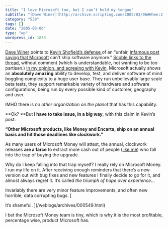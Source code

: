 ```yaml
---
title: "I love Microsoft too, but I can’t hold my tongue"
subtitle: "[Dave Winer](http://archive.scripting.com/2005/03/06#When:2:29:16AM) points to [Kevin Shofield’s def..."
category: "538"
tags: []
date: "2005-03-06"
type: "wp"
wordpress_id: 1833
---
```

[Dave Winer](http://archive.scripting.com/2005/03/06#When:2:29:16AM) points to [Kevin Shofield’s defense ](http://radio.weblogs.com/0133184/2005/03/05.html#a282)of an “unfair, [infamous post saying that Microsoft](http://mark-lucovsky.blogspot.com/2005/02/shipping-software.html) can’t ship software anymore.” [Scoble links to the thread](http://radio.weblogs.com/0001011/2005/03/06.html#a9550), without comment (which is understandable, not wanting to be too partisan.)
[In my opinion, and agreeing with Kevin](/weblogs/archives/000475.html), Microsoft actually shows an **absolutely amazing** ability to develop, test, and deliver software of mind boggling complexity to a huge user base. They run unbelievably large scale beta tests, they support remarkable variety of hardware and software configurations, being run by every possible kind of customer, geography and user.

IMHO there is *no other organization on the planet* that has this capability.

**Ok? **But **I have to take issue, in a big way**, with this claim in Kevin’s post:

**“Other Microsoft products, like Money and Encarta, ship on an annual basis and hit those deadlines like clockwork.”**

As many users of Microsoft Money will attest, the annual, clockwork releases **are a farce** to extract more cash out of people ([like me](/weblogs/archives/000549.html)) who fall into the trap of buying the upgrade. 

Why do I keep falling into that trap myself? I really rely on Microsoft Money. I run my life on it. After receiving enough reminders that there’s a new version out with bug fixes and new features I finally decide to go for it, and almost always regret it. It’s called *the triumph of hope over experience*…

Invariably there are very minor feature improvements, and often new horrible, data corrupting bugs. [

It’s shameful. ](/weblogs/archives/000549.html)

I bet the Microsoft Money team is tiny, which is why it is the most profitable, percentage wise, product Microsoft has.